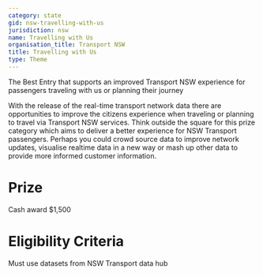 ```yaml
---
category: state
gid: nsw-travelling-with-us
jurisdiction: nsw
name: Travelling with Us
organisation_title: Transport NSW
title: Travelling with Us
type: Theme
---
```


The Best Entry that supports an improved Transport NSW experience for passengers traveling with us or planning their journey

With the release of the real-time transport network data there are opportunities to improve the citizens experience when traveling or planning to travel via Transport NSW services.
Think outside the square for this prize category which aims to deliver a better experience for NSW Transport passengers. Perhaps you could crowd source data to improve network updates, visualise realtime data in a new way or mash up other data to provide more informed customer information.

# Prize
Cash award  $1,500

# Eligibility Criteria
Must use datasets from NSW Transport data hub